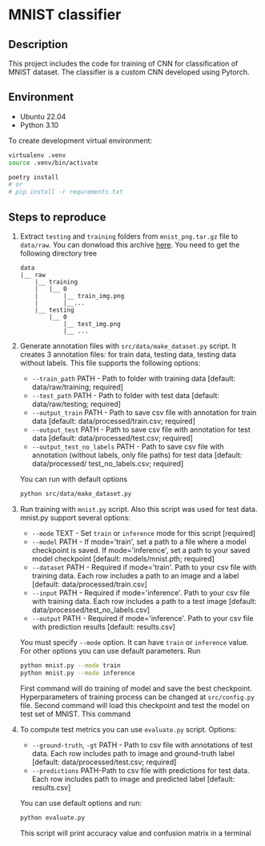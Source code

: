 # MNIST classifier

## Description

This project includes the code for training of CNN for classification of MNIST
dataset. The classifier is a custom CNN developed using Pytorch.

## Environment

- Ubuntu 22.04
- Python 3.10

To create development virtual environment:

```bash
virtualenv .venv
source .venv/bin/activate

poetry install 
# or
# pip install -r requrements.txt
```

## Steps to reproduce

1. Extract `testing` and `training` folders from `mnist_png.tar.gz` file to `data/raw`. You can donwload this archive [here](https://github.com/myleott/mnist_png). You need to get the following directory tree

    ```text
    data
    |__ raw
        |__ training
        |   |__ 0
        |       |__ train_img.png
        |       |__...
        |__ testing
            |__ 0
                |__ test_img.png
                |__ ...
    ```

2. Generate annotation files with `src/data/make_dataset.py` script. It creates 3 annotation files: for train data, testing data, testing data without labels. This file supports the following options:

    - `--train_path` PATH - Path to folder with training data [default: data/raw/training; required]
    - `--test_path` PATH - Path to folder with test data  [default: data/raw/testing; required]
    - `--output_train` PATH - Path to save csv file with annotation for train data  [default: data/processed/train.csv; required]
    - `--output_test` PATH - Path to save csv file with annotation for test data  [default: data/processed/test.csv; required]
    - `--output_test_no_labels` PATH - Path to save csv file with annotation (without labels, only file paths) for test data [default: data/processed/ test_no_labels.csv; required]

    You can run with default options

    ```bash
    python src/data/make_dataset.py
    ```

3. Run training with `mnist.py` script. Also this script was used for test data. mnist.py support several options:

    - `--mode` TEXT - Set `train` or `inference` mode for this script  [required]
    - `--model` PATH - If mode='train', set a path to a file where a model checkpoint is saved. If mode='inference', set a path to your saved model checkpoint  [default: models/mnist.pth; required]
    - `--dataset` PATH - Required if mode='train'. Path to your csv file with training data. Each row includes a path to an image and a label  [default: data/processed/train.csv]
    - `--input` PATH - Required if mode='inference'. Path to your csv file with training data. Each row includes a path to a test image [default: data/processed/test_no_labels.csv]
    - `--output` PATH - Required if mode='inference'. Path to your csv file with prediction results  [default: results.csv]

    You must specify `--mode` option. It can have `train` or `inference` value. For other options
    you can use default parameters. Run

    ```bash
    python mnist.py --mode train
    python mnist.py --mode inference
    ```

    First command will do training of model and save the best checkpoint. Hyperparameters of training process can be changed at `src/config.py` file. Second command will load this checkpoint and test the model on test set of MNIST. This command

4. To compute test metrics you can use `evaluate.py` script. Options:

    - `--ground-truth`, `-gt` PATH - Path to csv file with annotations of test data. Each row includes path to image and ground-truth label  [default: data/processed/test.csv; required]
    - `--predictions` PATH-Path to csv file with predictions for test data. Each row includes path to image and predicted label  [default: results.csv]

    You can use default options and run:

    ```bash
    python evaluate.py
    ```

    This script will print accuracy value and confusion matrix in a terminal
